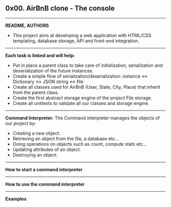 ## 0x00. AirBnB clone - The console
---
**README, AUTHORS**
- This project aims at developing a web application with HTML/CSS templating, database storage, API and front-end integration.
---

**Each task is linked and will help:**
- Put in place a parent class to take care of initialization, serialization and deserialization of the future instances.
- Create a simple flow of serialization/deserialization: instance <-> Dictionary <-> JSON string <-> file.
- Create all classes used for AirBnB (User, State, City, Place) that inherit from the parent class.
- Create the first abstract storage engine of the project File storage.
- Create all unittests to validate all our classes and storage engine.
---

**Command Interpreter:**
The Command interpreter manages the objects of our project by:
- Creating a new object.
- Retrieving an object from the file, a database etc...
- Doing operations on objects such as count, compute stats etc...
- Updating attributes of an object.
- Destroying an object.
---

**How to start a command interpreter**

---

**How to use the command interpreter**

---

**Examples**

